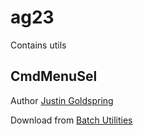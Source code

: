 # ag23
Contains utils

## CmdMenuSel
Author [Justin Goldspring](http://judago.webs.com/)

Download from [Batch Utilities](http://www.robvanderwoude.com/batchtools.php)